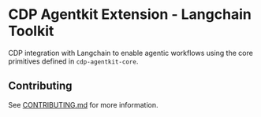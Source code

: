 # CDP Agentkit Extension - Langchain Toolkit
CDP integration with Langchain to enable agentic workflows using the core primitives defined in `cdp-agentkit-core`.

## Contributing
See [CONTRIBUTING.md](../CONTRIBUTING.md) for more information.
